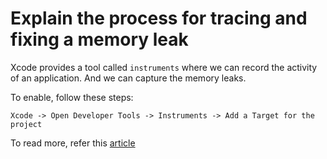 # Explain the process for tracing and fixing a memory leak

Xcode provides a tool called ```instruments``` where we can record the activity of an application. And we can capture the memory leaks.

To enable, follow these steps:

 ```
 Xcode -> Open Developer Tools -> Instruments -> Add a Target for the project
 ```

To read more, refer this [article](http://sagarrkothari.com/projects/publicwikipages/wiki/Memory_leaks_tracing)